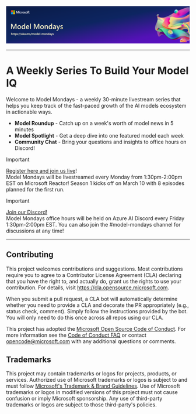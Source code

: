 
![Banner](./img/model-mondays-banner.png)

---

# A Weekly Series To Build Your Model IQ

Welcome to Model Mondays - a weekly 30-minute livestream series that helps you keep track of the fast-paced growth of the AI models ecosystem in actionable ways.

- **Model Roundup** - Catch up on a week's worth of model news in 5 minutes
- **Model Spotlight** - Get a deep dive into one featured model each week
- **Community Chat** - Bring your questions and insights to office hours on Discord!

> [!IMPORTANT]  
> [Register here and join us live](https://aka.ms/model-mondays/RSVP)! <br/>
> Model Mondays will be livestreamed every Monday from 1:30pm-2:00pm EST on Microsoft Reactor! Season 1 kicks off on March 10 with 8 episodes planned for the first run. 

> [!IMPORTANT]  
> [Join our Discord!](https://aka.ms/model-mondays/discord) <br/>
> Model Mondays office hours will be held on Azure AI Discord every Friday 1:30pm-2:00pm EST. You can also join the #model-mondays channel for discussions at any time!


---


## Contributing

This project welcomes contributions and suggestions.  Most contributions require you to agree to a
Contributor License Agreement (CLA) declaring that you have the right to, and actually do, grant us
the rights to use your contribution. For details, visit https://cla.opensource.microsoft.com.

When you submit a pull request, a CLA bot will automatically determine whether you need to provide
a CLA and decorate the PR appropriately (e.g., status check, comment). Simply follow the instructions
provided by the bot. You will only need to do this once across all repos using our CLA.

This project has adopted the [Microsoft Open Source Code of Conduct](https://opensource.microsoft.com/codeofconduct/).
For more information see the [Code of Conduct FAQ](https://opensource.microsoft.com/codeofconduct/faq/) or
contact [opencode@microsoft.com](mailto:opencode@microsoft.com) with any additional questions or comments.

## Trademarks

This project may contain trademarks or logos for projects, products, or services. Authorized use of Microsoft 
trademarks or logos is subject to and must follow 
[Microsoft's Trademark & Brand Guidelines](https://www.microsoft.com/en-us/legal/intellectualproperty/trademarks/usage/general).
Use of Microsoft trademarks or logos in modified versions of this project must not cause confusion or imply Microsoft sponsorship.
Any use of third-party trademarks or logos are subject to those third-party's policies.
